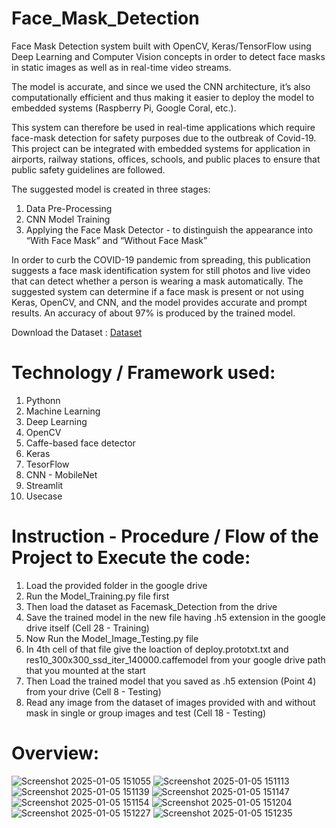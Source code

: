 # Face_Mask_Detection

Face Mask Detection system built with OpenCV, Keras/TensorFlow using Deep Learning and Computer Vision concepts in order to detect face masks in static images as well as in real-time video streams.

The model is accurate, and since we used the CNN architecture, it’s also computationally efficient and thus making it easier to deploy the model to embedded systems (Raspberry Pi, Google Coral, etc.).

This system can therefore be used in real-time applications which require face-mask detection for safety purposes due to the outbreak of Covid-19. This project can be integrated with embedded systems for application in airports, railway stations, offices, schools, and public places to ensure that public safety guidelines are followed.

The suggested model is created in three stages:
1. Data Pre-Processing
2. CNN Model Training
3. Applying the Face Mask Detector - to distinguish the appearance into “With Face Mask” and “Without Face Mask”

In order to curb the COVID-19 pandemic from spreading, this publication suggests a face mask 
identification system for still photos and live video that can detect whether a person is wearing a mask automatically. The suggested system can determine if a face mask is present or not using Keras, OpenCV, and CNN, and the model provides accurate and prompt results. An accuracy of about 97% is produced by the trained model.

Download the Dataset : [Dataset](https://drive.google.com/drive/folders/1TF-20w7rVJ-GPRFSvFNvNn5D_yx6o1wm?usp=sharing)

# Technology / Framework used:

1. Pythonn
2. Machine Learning
3. Deep Learning
4. OpenCV
5. Caffe-based face detector
6. Keras
7. TesorFlow
8. CNN - MobileNet
9. Streamlit
10. Usecase

# Instruction - Procedure / Flow of the Project to Execute the code:

1. Load the provided folder in the google drive 
2. Run the Model_Training.py file first
3. Then load the dataset as Facemask_Detection from the drive
4. Save the trained model in the new file having .h5 extension in the google drive itself (Cell 28 - Training)
5. Now Run the Model_Image_Testing.py file
6. In 4th cell of that file give the loaction of deploy.prototxt.txt and res10_300x300_ssd_iter_140000.caffemodel from your google drive path that you mounted at the start
7. Then Load the trained model that you saved as .h5 extension (Point 4) from your drive (Cell 8 - Testing)
8. Read any image from the dataset of images provided with and without mask in single or group images and test (Cell 18 - Testing) 

# Overview:

![Screenshot 2025-01-05 151055](https://github.com/user-attachments/assets/ad9d640a-4bea-4f89-a5d5-8101d9bc1ae8)
![Screenshot 2025-01-05 151113](https://github.com/user-attachments/assets/67db7c3a-c1f2-4d62-85dd-845f42be33bc)
![Screenshot 2025-01-05 151139](https://github.com/user-attachments/assets/7f7991b6-2b1f-41e0-9b90-853512a90ab3)
![Screenshot 2025-01-05 151147](https://github.com/user-attachments/assets/c5d3759d-c2d8-446d-9f14-49a310550b3e)
![Screenshot 2025-01-05 151154](https://github.com/user-attachments/assets/1ce510da-05f6-4036-a490-f9c16eecf45c)
![Screenshot 2025-01-05 151204](https://github.com/user-attachments/assets/b5ea8b43-4e5c-4a85-bf74-687382647031)
![Screenshot 2025-01-05 151227](https://github.com/user-attachments/assets/6ad6ae7e-da77-4bb2-8135-e23961b1d9d7)
![Screenshot 2025-01-05 151235](https://github.com/user-attachments/assets/a6a940e1-1127-49f2-82ec-fcf195aa8de0)
